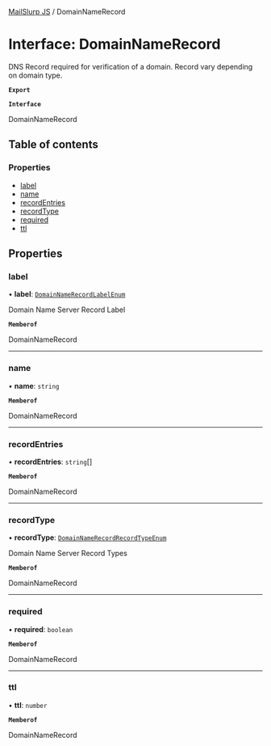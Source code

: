 [MailSlurp JS](../README.md) / DomainNameRecord

# Interface: DomainNameRecord

DNS Record required for verification of a domain. Record vary depending on domain type.

**`Export`**

**`Interface`**

DomainNameRecord

## Table of contents

### Properties

- [label](DomainNameRecord.md#label)
- [name](DomainNameRecord.md#name)
- [recordEntries](DomainNameRecord.md#recordentries)
- [recordType](DomainNameRecord.md#recordtype)
- [required](DomainNameRecord.md#required)
- [ttl](DomainNameRecord.md#ttl)

## Properties

### label

• **label**: [`DomainNameRecordLabelEnum`](../enums/DomainNameRecordLabelEnum.md)

Domain Name Server Record Label

**`Memberof`**

DomainNameRecord

___

### name

• **name**: `string`

**`Memberof`**

DomainNameRecord

___

### recordEntries

• **recordEntries**: `string`[]

**`Memberof`**

DomainNameRecord

___

### recordType

• **recordType**: [`DomainNameRecordRecordTypeEnum`](../enums/DomainNameRecordRecordTypeEnum.md)

Domain Name Server Record Types

**`Memberof`**

DomainNameRecord

___

### required

• **required**: `boolean`

**`Memberof`**

DomainNameRecord

___

### ttl

• **ttl**: `number`

**`Memberof`**

DomainNameRecord
